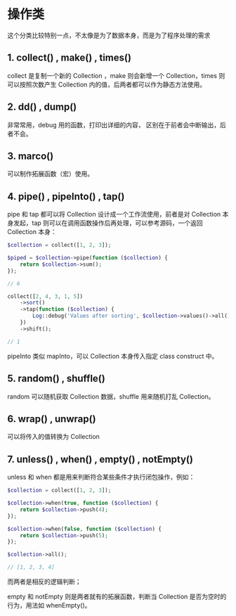 # 操作类

这个分类比较特别一点，不太像是为了数据本身，而是为了程序处理的需求

## 1. collect() , make() , times()

collect 是复制一个新的 Collection ，make 则会新增一个 Collection，times 则可以按照次数产生 Collection 内的值，后两者都可以作为静态方法使用。

## 2. dd() , dump()

非常常用，debug 用的函数，打印出详细的内容， 区别在于前者会中断输出，后者不会。

## 3. marco()

可以制作拓展函数（宏）使用。

## 4. pipe() , pipeInto() , tap()

pipe 和 tap 都可以将 Collection 设计成一个工作流使用，前者是对 Collection 本身发起，tap 则可以在调用函数操作后再处理，可以参考源码，一个返回 Collection 本身：

```php
$collection = collect([1, 2, 3]);

$piped = $collection->pipe(function ($collection) {
    return $collection->sum();
});

// 6

collect([2, 4, 3, 1, 5])
    ->sort()
    ->tap(function ($collection) {
        Log::debug('Values after sorting', $collection->values()->all());
    })
    ->shift();

// 1
```

pipeInto 类似 mapInto，可以 Collection 本身传入指定 class construct 中。

## 5. random() , shuffle()

random 可以随机获取 Collection 数据，shuffle 用来随机打乱 Collection。

## 6. wrap() , unwrap()

可以将传入的值转换为 Collection

## 7. unless() , when() , empty() , notEmpty()

unless 和 when  都是用来判断符合某些条件才执行闭包操作，例如：

```php
$collection = collect([1, 2, 3]);

$collection->when(true, function ($collection) {
    return $collection->push(4);
});

$collection->when(false, function ($collection) {
    return $collection->push(5);
});

$collection->all();

// [1, 2, 3, 4]
```

而两者是相反的逻辑判断；

empty 和 notEmpty 则是两者就有的拓展函数，判断当 Collection 是否为空时的行为，用法如 whenEmpty()。
